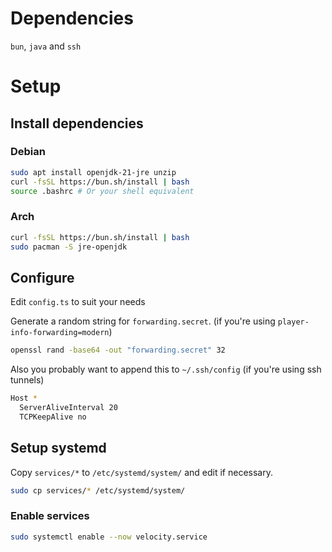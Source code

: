 # Dependencies

`bun`, `java` and `ssh`

# Setup

## Install dependencies

### Debian

```bash
sudo apt install openjdk-21-jre unzip
curl -fsSL https://bun.sh/install | bash
source .bashrc # Or your shell equivalent
```

### Arch

```bash
curl -fsSL https://bun.sh/install | bash
sudo pacman -S jre-openjdk
```

## Configure

Edit `config.ts` to suit your needs

Generate a random string for `forwarding.secret`. (if you're using `player-info-forwarding=modern`)

```bash
openssl rand -base64 -out "forwarding.secret" 32
```

Also you probably want to append this to `~/.ssh/config` (if you're using ssh tunnels)

```bash
Host *
  ServerAliveInterval 20
  TCPKeepAlive no
```

## Setup systemd

Copy `services/*` to `/etc/systemd/system/` and edit if necessary.

```bash
sudo cp services/* /etc/systemd/system/
```

### Enable services

```bash
sudo systemctl enable --now velocity.service
```
